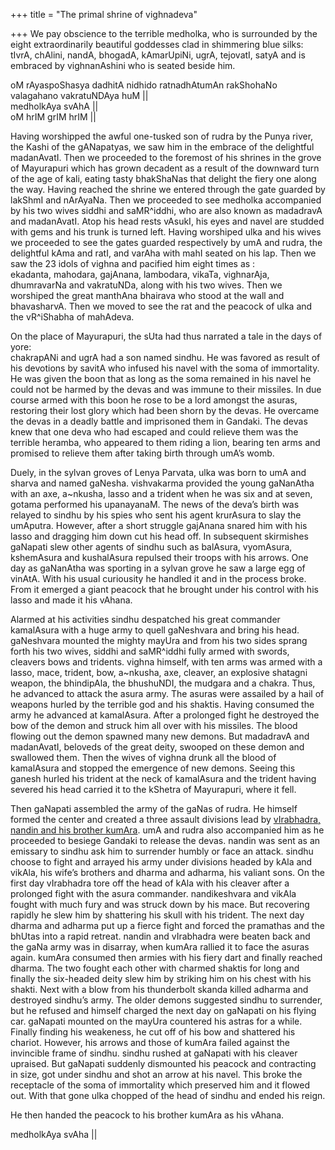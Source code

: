 +++
title = "The primal shrine of vighnadeva"

+++
We pay obscience to the terrible medholka, who is surrounded by the
eight extraordinarily beautiful goddesses clad in shimmering blue silks:
tIvrA, chAlini, nandA, bhogadA, kAmarUpiNi, ugrA, tejovatI, satyA and is
embraced by vighnanAshini who is seated beside him.

oM rAyaspoShasya dadhitA nidhido ratnadhAtumAn rakShohaNo valagahano
vakratuNDAya huM ||  
medholkAya svAhA ||  
oM hrIM grIM hrIM ||

Having worshipped the awful one-tusked son of rudra by the Punya river,
the Kashi of the gANapatyas, we saw him in the embrace of the delightful
madanAvatI. Then we proceeded to the foremost of his shrines in the
grove of Mayurapuri which has grown decadent as a result of the downward
turn of the age of kali, eating tasty bhakShaNas that delight the fiery
one along the way. Having reached the shrine we entered through the gate
guarded by lakShmI and nArAyaNa. Then we proceeded to see medholka
accompanied by his two wives siddhi and saMR^iddhi, who are also known
as madadravA and madanAvatI. Atop his head rests vAsukI, his eyes and
navel are studded with gems and his trunk is turned left. Having
worshiped ulka and his wives we proceeded to see the gates guarded
respectively by umA and rudra, the delightful kAma and ratI, and varAha
with mahI seated on his lap. Then we saw the 23 idols of vighna and
pacified him eight times as :  
ekadanta, mahodara, gajAnana, lambodara, vikaTa, vighnarAja, dhumravarNa
and vakratuNDa, along with his two wives. Then we worshiped the great
manthAna bhairava who stood at the wall and bhavasharvA. Then we moved
to see the rat and the peacock of ulka and the vR^iShabha of mahAdeva.

On the place of Mayurapuri, the sUta had thus narrated a tale in the
days of yore:  
chakrapANi and ugrA had a son named sindhu. He was favored as result of
his devotions by savitA who infused his navel with the soma of
immortality. He was given the boon that as long as the soma remained in
his navel he could not be harmed by the devas and was immune to their
missiles. In due course armed with this boon he rose to be a lord
amongst the asuras, restoring their lost glory which had been shorn by
the devas. He overcame the devas in a deadly battle and imprisoned them
in Gandaki. The devas knew that one deva who had escaped and could
relieve them was the terrible heramba, who appeared to them riding a
lion, bearing ten arms and promised to relieve them after taking birth
through umA’s womb.

Duely, in the sylvan groves of Lenya Parvata, ulka was born to umA and
sharva and named gaNesha. vishvakarma provided the young gaNanAtha with
an axe, a\~nkusha, lasso and a trident when he was six and at seven,
gotama performed his upanayanaM. The news of the deva’s birth was
relayed to sindhu by his spies who sent his agent krurAsura to slay the
umAputra. However, after a short struggle gajAnana snared him with his
lasso and dragging him down cut his head off. In subsequent skirmishes
gaNapati slew other agents of sindhu such as balAsura, vyomAsura,
kshemAsura and kushalAsura repulsed their troops with his arrows. One
day as gaNanAtha was sporting in a sylvan grove he saw a large egg of
vinAtA. With his usual curiousity he handled it and in the process
broke. From it emerged a giant peacock that he brought under his control
with his lasso and made it his vAhana.

Alarmed at his activities sindhu despatched his great commander
kamalAsura with a huge army to quell gaNeshvara and bring his head.
gaNeshvara mounted the mighty mayUra and from his two sides sprang forth
his two wives, siddhi and saMR^iddhi fully armed with swords, cleavers
bows and tridents. vighna himself, with ten arms was armed with a lasso,
mace, trident, bow, a\~nkusha, axe, cleaver, an explosive shatagni
weapon, the bhindipAla, the bhushuNDI, the mudgara and a chakra. Thus,
he advanced to attack the asura army. The asuras were assailed by a hail
of weapons hurled by the terrible god and his shaktis. Having consumed
the army he advanced at kamalAsura. After a prolonged fight he destroyed
the bow of the demon and struck him all over with his missiles. The
blood flowing out the demon spawned many new demons. But madadravA and
madanAvatI, beloveds of the great deity, swooped on these demon and
swallowed them. Then the wives of vighna drunk all the blood of
kamalAsura and stopped the emergence of new demons. Seeing this ganesh
hurled his trident at the neck of kamalAsura and the trident having
severed his head carried it to the kShetra of Mayurapuri, where it fell.

Then gaNapati assembled the army of the gaNas of rudra. He himself
formed the center and created a three assault divisions lead by
[vIrabhadra, nandin and his brother
kumAra](https://manasataramgini.wordpress.com/2004/05/19/rudra-his-agents/ "rudra- his agents").
umA and rudra also accompanied him as he proceeded to besiege Gandaki to
release the devas. nandin was sent as an emissary to sindhu ask him to
surrender humbly or face an attack. sindhu choose to fight and arrayed
his army under divisions headed by kAla and vikAla, his wife’s brothers
and dharma and adharma, his valiant sons. On the first day vIrabhadra
tore off the head of kAla with his cleaver after a prolonged fight with
the asura commander. nandikeshvara and vikAla fought with much fury and
was struck down by his mace. But recovering rapidly he slew him by
shattering his skull with his trident. The next day dharma and adharma
put up a fierce fight and forced the pramathas and the bhUtas into a
rapid retreat. nandin and vIrabhadra were beaten back and the gaNa army
was in disarray, when kumAra rallied it to face the asuras again. kumAra
consumed then armies with his fiery dart and finally reached dharma. The
two fought each other with charmed shaktis for long and finally the
six-headed deity slew him by striking him on his chest with his shakti.
Next with a blow from his thunderbolt skanda killed adharma and
destroyed sindhu’s army. The older demons suggested sindhu to surrender,
but he refused and himself charged the next day on gaNapati on his
flying car. gaNapati mounted on the mayUra countered his astras for a
while. Finally finding his weakeness, he cut off of his bow and
shattered his chariot. However, his arrows and those of kumAra failed
against the invincible frame of sindhu. sindhu rushed at gaNapati with
his cleaver upraised. But gaNapati suddenly dismounted his peacock and
contracting in size, got under sindhu and shot an arrow at his navel.
This broke the receptacle of the soma of immortality which preserved him
and it flowed out. With that gone ulka chopped of the head of sindhu and
ended his reign.

He then handed the peacock to his brother kumAra as his vAhana.

medholkAya svAha ||
